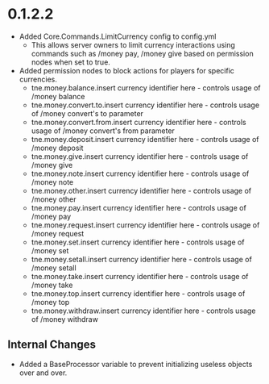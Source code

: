 # 0.1.2.2

- Added Core.Commands.LimitCurrency config to config.yml
  - This allows server owners to limit currency interactions using commands such as /money pay, /money give based on permission nodes when set to true.
- Added permission nodes to block actions for players for specific currencies.
  - tne.money.balance.insert currency identifier here - controls usage of /money balance
  - tne.money.convert.to.insert currency identifier here - controls usage of /money convert's to parameter
  - tne.money.convert.from.insert currency identifier here - controls usage of /money convert's from parameter
  - tne.money.deposit.insert currency identifier here - controls usage of /money deposit
  - tne.money.give.insert currency identifier here - controls usage of /money give
  - tne.money.note.insert currency identifier here - controls usage of /money note
  - tne.money.other.insert currency identifier here - controls usage of /money other
  - tne.money.pay.insert currency identifier here - controls usage of /money pay
  - tne.money.request.insert currency identifier here - controls usage of /money request
  - tne.money.set.insert currency identifier here - controls usage of /money set
  - tne.money.setall.insert currency identifier here - controls usage of /money setall
  - tne.money.take.insert currency identifier here - controls usage of /money take
  - tne.money.top.insert currency identifier here - controls usage of /money top
  - tne.money.withdraw.insert currency identifier here - controls usage of /money withdraw

## Internal Changes
- Added a BaseProcessor variable to prevent initializing useless objects over and over.